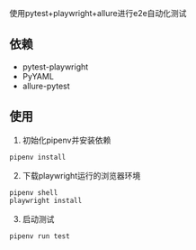 使用pytest+playwright+allure进行e2e自动化测试
## 依赖
- pytest-playwright
- PyYAML
- allure-pytest
## 使用
1. 初始化pipenv并安装依赖
```Bash
pipenv install
```
2. 下载playwright运行的浏览器环境
```Bash
pipenv shell
playwright install
```
3. 启动测试
```Bash
pipenv run test
```